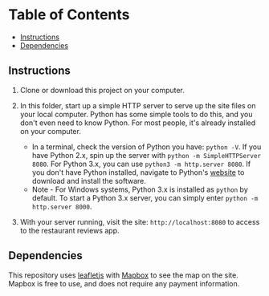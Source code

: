 # Table of Contents

* [Instructions](#instructions)
* [Dependencies](#dependencies)

## Instructions

1. Clone or download this project on your computer.
2. In this folder, start up a simple HTTP server to serve up the site files on your local computer. Python has some simple tools to do this, and you don't even need to know Python. For most people, it's already installed on your computer.

    * In a terminal, check the version of Python you have: `python -V`. If you have Python 2.x, spin up the server with `python -m SimpleHTTPServer 8080`. For Python 3.x, you can use `python3 -m http.server 8080`. If you don't have Python installed, navigate to Python's [website](https://www.python.org/) to download and install the software.
   * Note -  For Windows systems, Python 3.x is installed as `python` by default. To start a Python 3.x server, you can simply enter `python -m http.server 8000`.
3. With your server running, visit the site: `http://localhost:8080` to access to the   restaurant reviews app.


## Dependencies

This repository uses [leafletjs](https://leafletjs.com/) with [Mapbox](https://www.mapbox.com/) to see the map on the site. Mapbox is free to use, and does not require any payment information.